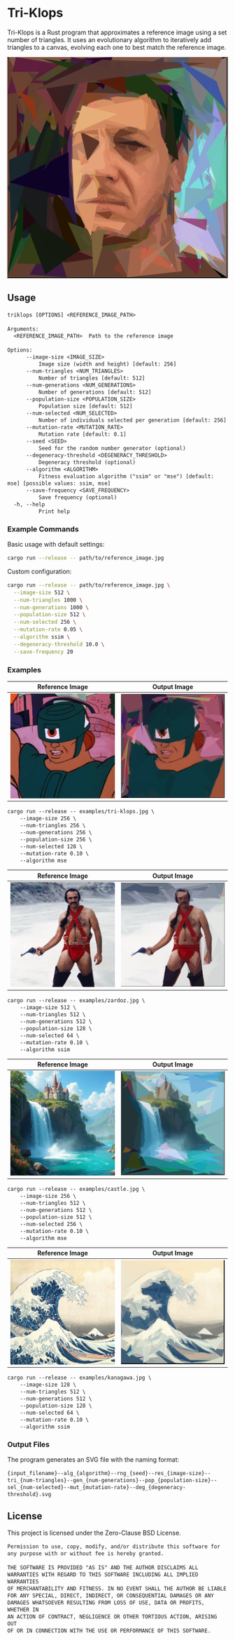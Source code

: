 # Tri-Klops

Tri-Klops is a Rust program that approximates a reference image using a set number of triangles. It uses an evolutionary algorithm to iteratively add triangles to a canvas, evolving each one to best match the reference image.

![Example](examples/kyle--alg_mse--rng_0--res_256--tri_512--gen_512--pop_512--sel_256--mut_0.10--deg_10.00.svg)

## Usage

```
triklops [OPTIONS] <REFERENCE_IMAGE_PATH>

Arguments:
  <REFERENCE_IMAGE_PATH>  Path to the reference image

Options:
      --image-size <IMAGE_SIZE>
          Image size (width and height) [default: 256]
      --num-triangles <NUM_TRIANGLES>
          Number of triangles [default: 512]
      --num-generations <NUM_GENERATIONS>
          Number of generations [default: 512]
      --population-size <POPULATION_SIZE>
          Population size [default: 512]
      --num-selected <NUM_SELECTED>
          Number of individuals selected per generation [default: 256]
      --mutation-rate <MUTATION_RATE>
          Mutation rate [default: 0.1]
      --seed <SEED>
          Seed for the random number generator (optional)
      --degeneracy-threshold <DEGENERACY_THRESHOLD>
          Degeneracy threshold (optional)
      --algorithm <ALGORITHM>
          Fitness evaluation algorithm ("ssim" or "mse") [default: mse] [possible values: ssim, mse]
      --save-frequency <SAVE_FREQUENCY>
          Save frequency (optional)
  -h, --help
          Print help
```

### Example Commands

Basic usage with default settings:

```bash
cargo run --release -- path/to/reference_image.jpg
```

Custom configuration:

```bash
cargo run --release -- path/to/reference_image.jpg \
  --image-size 512 \
  --num-triangles 1000 \
  --num-generations 1000 \
  --population-size 512 \
  --num-selected 256 \
  --mutation-rate 0.05 \
  --algorithm ssim \
  --degeneracy-threshold 10.0 \
  --save-frequency 20
```

### Examples

<table>
  <thead>
    <tr>
      <th>Reference Image</th>
      <th>Output Image</th>
    </tr>
  </thead>
  <tbody>
    <tr>
      <td>
          <img src="examples/tri-klops.jpg" alt="Reference Image">
      </td>
      <td>
          <img src="examples/mse_alg--0_rng--256_res--256_tri--256_gen--256_pop--128_sel--0.10_mut.svg" alt="Output Image" width="256">
      </td>
    </tr>
  </tbody>
</table>

```
cargo run --release -- examples/tri-klops.jpg \
    --image-size 256 \
    --num-triangles 256 \
    --num-generations 256 \
    --population-size 256 \
    --num-selected 128 \
    --mutation-rate 0.10 \
    --algorithm mse
```

<table>
  <thead>
    <tr>
      <th>Reference Image</th>
      <th>Output Image</th>
    </tr>
  </thead>
  <tbody>
    <tr>
      <td>
          <img src="examples/zardoz.jpg" alt="Reference Image">
      </td>
      <td>
          <img src="examples/zardoz--alg_ssim--rng_1734233597--res_512--tri_512--gen_512--pop_128--sel_64--mut_0.10--deg_0.00.svg" alt="Output Image" width="256">
      </td>
    </tr>
  </tbody>
</table>

```
cargo run --release -- examples/zardoz.jpg \
    --image-size 512 \
    --num-triangles 512 \
    --num-generations 512 \
    --population-size 128 \
    --num-selected 64 \
    --mutation-rate 0.10 \
    --algorithm ssim
```

<table>
  <thead>
    <tr>
      <th>Reference Image</th>
      <th>Output Image</th>
    </tr>
  </thead>
  <tbody>
    <tr>
      <td>
          <img src="examples/castle.jpg" alt="Reference Image">
      </td>
      <td>
          <img src="examples/castle--alg_mse--rng_0--res_256--tri_512--gen_512--pop_512--sel_256--mut_0.10--deg_0.00.svg" alt="Output Image" width="256">
      </td>
    </tr>
  </tbody>
</table>

```
cargo run --release -- examples/castle.jpg \
    --image-size 256 \
    --num-triangles 512 \
    --num-generations 512 \
    --population-size 512 \
    --num-selected 256 \
    --mutation-rate 0.10 \
    --algorithm mse
```

<table>
  <thead>
    <tr>
      <th>Reference Image</th>
      <th>Output Image</th>
    </tr>
  </thead>
  <tbody>
    <tr>
      <td>
          <img src="examples/kanagawa.jpg" alt="Reference Image">
      </td>
      <td>
          <img src="examples/kanagawa--alg_ssim--rng_1734196673--res_128--tri_512--gen_512--pop_128--sel_64--mut_0.10--deg_0.00.svg" alt="Output Image" width="256">
      </td>
    </tr>
  </tbody>
</table>

```
cargo run --release -- examples/kanagawa.jpg \
    --image-size 128 \
    --num-triangles 512 \
    --num-generations 512 \
    --population-size 128 \
    --num-selected 64 \
    --mutation-rate 0.10 \
    --algorithm ssim
```

### Output Files

The program generates an SVG file with the naming format:

```
{input_filename}--alg_{algorithm}--rng_{seed}--res_{image-size}--tri_{num-triangles}--gen_{num-generations}--pop_{population-size}--sel_{num-selected}--mut_{mutation-rate}--deg_{degeneracy-threshold}.svg
```

## License

This project is licensed under the Zero-Clause BSD License.

```
Permission to use, copy, modify, and/or distribute this software for
any purpose with or without fee is hereby granted.

THE SOFTWARE IS PROVIDED "AS IS" AND THE AUTHOR DISCLAIMS ALL
WARRANTIES WITH REGARD TO THIS SOFTWARE INCLUDING ALL IMPLIED WARRANTIES
OF MERCHANTABILITY AND FITNESS. IN NO EVENT SHALL THE AUTHOR BE LIABLE
FOR ANY SPECIAL, DIRECT, INDIRECT, OR CONSEQUENTIAL DAMAGES OR ANY
DAMAGES WHATSOEVER RESULTING FROM LOSS OF USE, DATA OR PROFITS, WHETHER IN
AN ACTION OF CONTRACT, NEGLIGENCE OR OTHER TORTIOUS ACTION, ARISING OUT
OF OR IN CONNECTION WITH THE USE OR PERFORMANCE OF THIS SOFTWARE.
```